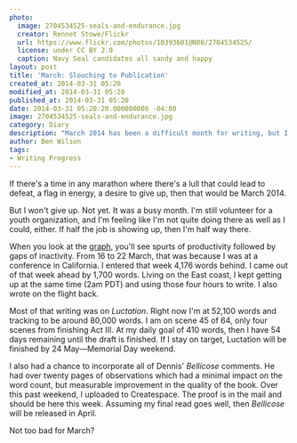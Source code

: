 ```yaml
---
photo:
  image: 2704534525-seals-and-endurance.jpg
  creator: Rennet Stowe/Flickr
  url: https://www.flickr.com/photos/10393601@N08/2704534525/
  license: under CC BY 2.0
  caption: Navy Seal candidates all sandy and happy
layout: post
title: 'March: Slouching to Publication'
created_at: 2014-03-31 05:20
modified_at: 2014-03-31 05:20
published_at: 2014-03-31 05:20
date: 2014-03-31 05:20:20.000000000 -04:00
image: 2704534525-seals-and-endurance.jpg
category: Diary
description: "March 2014 has been a difficult month for writing, but I managed to stay on course."
author: Ben Wilson
tags:
- Writing Progress
---
```

<!--Lead Paragraph-->
If there's a time in any marathon where there's a lull that could lead to defeat, a flag in energy, a desire to give up, then that would be March 2014.

<!-- more -->
But I won't give up. Not yet. It was a busy month. I'm still volunteer for a youth organization, and I'm feeling like I'm not quite doing there as well as I could, either. If half the job is showing up, then I'm half way there.

When you look at the [graph](/w/writing-progress-2014), you'll see spurts of productivity followed by gaps of inactivity. From 16 to 22 March, that was because I was at a conference in California. I entered that week 4,176 words behind. I came out of that week ahead by 1,700 words. Living on the East coast, I kept getting up at the same time (2am PDT) and using those four hours to write. I also wrote on the flight back.

Most of that writing was on *Luctation*. Right now I'm at 52,100 words and tracking to be around 80,000 words. I am on scene 45 of 64, only four scenes from finishing Act III. At my daily goal of 410 words, then I have 54 days remaining until the draft is finished. If I stay on target, Luctation will be finished by 24 May&mdash;Memorial Day weekend.

I also had a chance to incorporate all of Dennis' *Bellicose* comments. He had over twenty pages of observations which had a minimal impact on the word count, but measurable improvement in the quality of the book. Over this past weekend, I uploaded to Createspace. The proof is in the mail and should be here this week. Assuming my final read goes well, then *Bellicose* will be released in April.

Not too bad for March?
